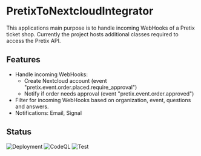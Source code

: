 # PretixToNextcloudIntegrator
This applications main purpose is to handle incoming WebHooks of a Pretix ticket shop.
Currently the project hosts additional classes required to access the Pretix API.

## Features
* Handle incoming WebHooks:
  * Create Nextcloud account (event "pretix.event.order.placed.require_approval")
  * Notify if order needs approval (event "pretix.event.order.approved")
* Filter for incoming WebHooks based on organization, event, questions and answers.
* Notifications: Email, Signal

## Status
![Deployment](https://github.com/derBobby/PretixToNextcloudIntegrator/actions/workflows/deploy-staging.yml/badge.svg)
![CodeQL](https://github.com/derBobby/PretixToNextcloudIntegrator/actions/workflows/codeql.yml/badge.svg)
![Test](https://github.com/derBobby/PretixToNextcloudIntegrator/actions/workflows/test-and-publish.yml/badge.svg)
